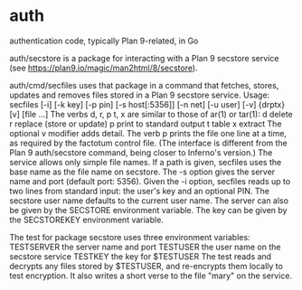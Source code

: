 # auth
authentication code, typically Plan 9-related, in Go

auth/secstore is a package for interacting with a Plan 9 secstore service
(see https://plan9.io/magic/man2html/8/secstore).

auth/cmd/secfiles uses that package in a command that fetches, stores, updates and removes
files stored in a Plan 9 secstore service.
	Usage: secfiles [-i] [-k key] [-p pin] [-s host[:5356]] [-n net] [-u user] [-v] {drptx}[v] [file ...]
The verbs d, r, p t, x are similar to those of ar(1) or tar(1):
	d delete
	r replace (store or update)
	p print to standard output
	t table
	x extract
The optional v modifier adds detail.
The verb p prints the file one line at a time, as required by the factotum control file.
(The interface is different from the Plan 9 auth/secstore command, being closer to Inferno's version.)
The service allows only simple file names. If a path is given, secfiles uses the base name as the file name on secstore.
The -s option gives the server name and port (default port: 5356).
Given the -i option, secfiles reads up to two lines from standard input: the user's key and an optional PIN.
The secstore user name defaults to the current user name.
The server can also be given by the SECSTORE environment variable.
The key can be given by the SECSTOREKEY environment variable.

The test for package secstore uses three environment variables:
	TESTSERVER the server name and port
	TESTUSER the user name on the secstore service
	TESTKEY the key for $TESTUSER
The test reads and decrypts any files stored by $TESTUSER,
and re-encrypts them locally to test encryption.
It also writes a short verse to the file "mary" on the service.
